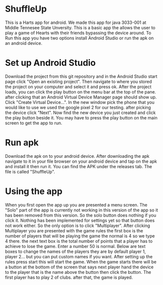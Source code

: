 # ShuffleUp
This is a Harts app for android. We made this app for java 3033-001 at Middle Tennesee State Unversity. This is a basic app the allows the user to play a game of Hearts with their friends bypassing the device around.
To Run this app you have two options install Android Studio or run the apk on an android device.

# Set up Android Studio
Download the project from this git repository and in the Android Studio start page click "Open an existing project". Then navigate to where you stored the project on your computer and select it and press ok. After the project loads, you can click the play button on the menu bar at the top of the pane. after clicking that an Android Virtual Device Manager page should show up. Click "Create Virtual Device...". In the new window pick the phone that you would like to use we used the google pixel 2 for our testing. after picking the device click "Next". Now find the new device you just created and click the play button beside it. You may have to press the play button on the main screen to get the app to run.

# Run apk 
Download the apk on to your android device. After downloading the apk navigate to it in your file browser on your android device and tap on the apk and install it then run it.
You can find the APK under the releases tab. The file is called "ShuffleUp".

# Using the app
When you first open the app up you are presented a menu screen. The "Solo" part of the app is currently not working in this version of the app so it has been removed from this version. So the solo button does nothing if you click it. Nothing has been implemented for settings yet so that button does not work either. So the only option is to click "Multiplayer". After clicking Multiplayer you are presented with the game rules the first box is the number of players that will be playing the game the normal is 4 so we type 4 there. the next text box is the total number of points that a player has to achieve to lose the game. Enter a number 50 is normal. Below are text boxes to change the names of the players they are by default player 1, player 2... but you can put custom names if you want. After setting up the rules press start this will start the game. When the game starts there will be a button at the bottom of the screen that says next player hand the device to the player that is the name above the button then click the button. The first player has to play 2 of clubs. after that, the game is played.
